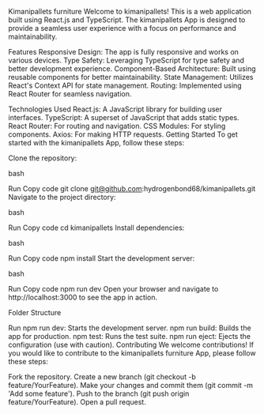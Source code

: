 Kimanipallets furniture 
Welcome to kimanipallets! This is a web application built using React.js and TypeScript. The kimanipallets App is designed to provide a seamless user experience with a focus on performance and maintainability.


Features
Responsive Design: The app is fully responsive and works on various devices.
Type Safety: Leveraging TypeScript for type safety and better development experience.
Component-Based Architecture: Built using reusable components for better maintainability.
State Management: Utilizes React's Context API for state management.
Routing: Implemented using React Router for seamless navigation.

Technologies Used
React.js: A JavaScript library for building user interfaces.
TypeScript: A superset of JavaScript that adds static types.
React Router: For routing and navigation.
CSS Modules: For styling components.
Axios: For making HTTP requests.
Getting Started
To get started with the kimanipallets App, follow these steps:

Clone the repository:

bash

Run
Copy code
git clone  git@github.com:hydrogenbond68/kimanipallets.git
Navigate to the project directory:

bash

Run
Copy code
cd kimanipallets
Install dependencies:

bash

Run
Copy code
npm install
Start the development server:

bash

Run
Copy code
npm run dev
Open your browser and navigate to http://localhost:3000 to see the app in action.

Folder Structure

Run
npm run dev: Starts the development server.
npm run build: Builds the app for production.
npm test: Runs the test suite.
npm run eject: Ejects the configuration (use with caution).
Contributing
We welcome contributions! If you would like to contribute to the kimanipallets furniture App, please follow these steps:

Fork the repository.
Create a new branch (git checkout -b feature/YourFeature).
Make your changes and commit them (git commit -m 'Add some feature').
Push to the branch (git push origin feature/YourFeature).
Open a pull request.